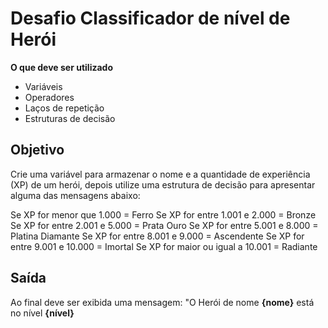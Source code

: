 # Desafio Classificador de nível de Herói

**O que deve ser utilizado**

- Variáveis
- Operadores
- Laços de repetição
- Estruturas de decisão

## Objetivo

Crie uma variável para armazenar o nome e a quantidade de experiência (XP) de um herói, depois utilize uma estrutura de decisão para apresentar alguma das mensagens abaixo:

Se XP for menor que 1.000 = Ferro
Se XP for entre 1.001 e 2.000 = Bronze
Se XP for entre 2.001 e 5.000 = Prata Ouro
Se XP for entre 5.001 e 8.000 = Platina Diamante
Se XP for entre 8.001 e 9.000 = Ascendente
Se XP for entre 9.001 e 10.000 = Imortal
Se XP for maior ou igual a 10.001 = Radiante

## Saída

Ao final deve ser exibida uma mensagem:
"O Herói de nome **{nome}** está no nível **{nível}**
